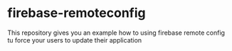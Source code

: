 # firebase-remoteconfig
This repository gives you an example how to using firebase remote config tu force your users to update their application
